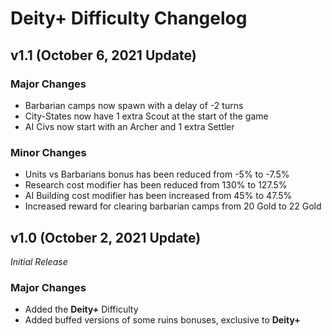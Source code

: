 # Deity+ Difficulty Changelog
## v1.1 (October 6, 2021 Update)
### Major Changes
- Barbarian camps now spawn with a delay of -2 turns
- City-States now have 1 extra Scout at the start of the game
- AI Civs now start with an Archer and 1 extra Settler
### Minor Changes
- Units vs Barbarians bonus has been reduced from -5% to -7.5%
- Research cost modifier has been reduced from 130% to 127.5%
- AI Building cost modifier has been increased from 45% to 47.5%
- Increased reward for clearing barbarian camps from 20 Gold to 22 Gold

## v1.0 (October 2, 2021 Update)
*Initial Release*
### Major Changes
- Added the **Deity+** Difficulty
- Added buffed versions of some ruins bonuses, exclusive to **Deity+**
